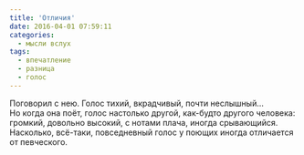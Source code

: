 ```yaml
---
title: 'Отличия'
date: 2016-04-01 07:59:11
categories:
  - мысли вслух
tags:
  - впечатление
  - разница
  - голос
---
```


<p>Поговорил с&nbsp;нею. Голос тихий, вкрадчивый, почти неслышный&hellip; Но&nbsp;когда она поёт, голос настолько другой, <nobr>как-будто</nobr> другого человека: громкий, довольно высокий, с&nbsp;нотами плача, иногда срывающийся. Насколько, <nobr>всё-таки</nobr>, повседневный голос у&nbsp;поющих иногда отличается от&nbsp;певческого.</p>

